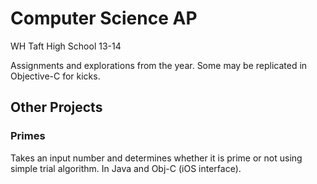 Computer Science AP
==

WH Taft High School 13-14

Assignments and explorations from the year. Some may be replicated in Objective-C for kicks.

## Other Projects

### Primes

Takes an input number and determines whether it is prime or not using simple trial algorithm. In Java and Obj-C (iOS interface). 
